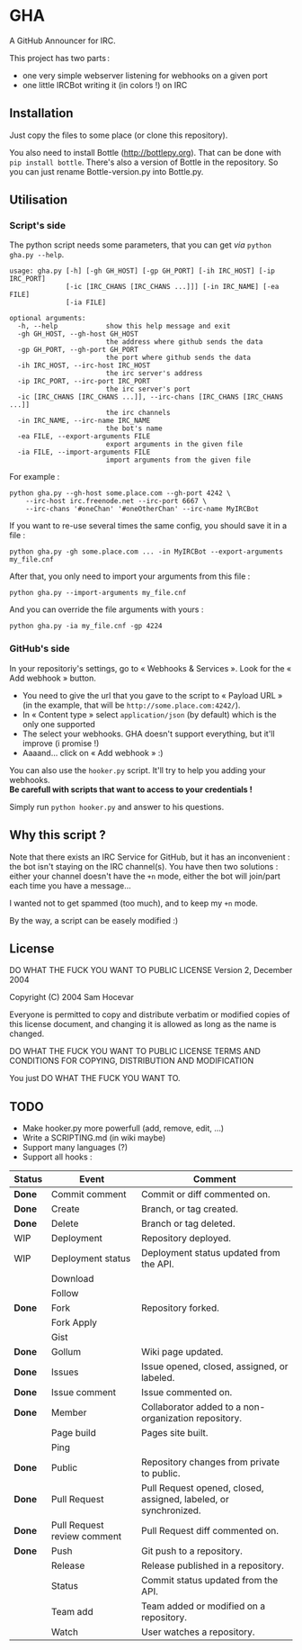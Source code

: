 GHA
===

A GitHub Announcer for IRC.

This project has two parts :

* one very simple webserver listening for webhooks on a given port
* one little IRCBot writing it (in colors !) on IRC


Installation
------------

Just copy the files to some place (or clone this repository).

You also need to install Bottle (http://bottlepy.org).
That can be done with `pip install bottle`.
There's also a version of Bottle in the repository.
So you can just rename Bottle-version.py into Bottle.py.


Utilisation
-----------

### Script's side

The python script needs some parameters, that you can get *via* `python gha.py --help`.

    usage: gha.py [-h] [-gh GH_HOST] [-gp GH_PORT] [-ih IRC_HOST] [-ip IRC_PORT]
                  [-ic [IRC_CHANS [IRC_CHANS ...]]] [-in IRC_NAME] [-ea FILE]
                  [-ia FILE]

    optional arguments:
      -h, --help            show this help message and exit
      -gh GH_HOST, --gh-host GH_HOST
                            the address where github sends the data
      -gp GH_PORT, --gh-port GH_PORT
                            the port where github sends the data
      -ih IRC_HOST, --irc-host IRC_HOST
                            the irc server's address
      -ip IRC_PORT, --irc-port IRC_PORT
                            the irc server's port
      -ic [IRC_CHANS [IRC_CHANS ...]], --irc-chans [IRC_CHANS [IRC_CHANS ...]]
                            the irc channels
      -in IRC_NAME, --irc-name IRC_NAME
                            the bot's name
      -ea FILE, --export-arguments FILE
                            export arguments in the given file
      -ia FILE, --import-arguments FILE
                            import arguments from the given file

For example :

    python gha.py --gh-host some.place.com --gh-port 4242 \
        --irc-host irc.freenode.net --irc-port 6667 \
        --irc-chans '#oneChan' '#oneOtherChan' --irc-name MyIRCBot

If you want to re-use several times the same config, you should save it in a file :

    python gha.py -gh some.place.com ... -in MyIRCBot --export-arguments my_file.cnf

After that, you only need to import your arguments from this file :

    python gha.py --import-arguments my_file.cnf

And you can override the file arguments with yours :

    python gha.py -ia my_file.cnf -gp 4224


### GitHub's side

In your repositoriy's settings, go to « Webhooks & Services ».
Look for the « Add webhook » button.

* You need to give the url that you gave to the script to « Payload URL » (in the example, that will be `http://some.place.com:4242/`).
* In « Content type » select `application/json` (by default) which is the only one supported
* The select your webhooks. GHA doesn't support everything, but it'll improve (i promise !)
* Aaaand… click on « Add webhook » :)

You can also use the `hooker.py` script. It'll try to help you adding your webhooks.  
**Be carefull with scripts that want to access to your credentials !**

Simply run `python hooker.py` and answer to his questions.


Why this script ?
-----------------

Note that there exists an IRC Service for GitHub, but it has an inconvenient : the bot isn't staying on the IRC channel(s). You have then two solutions : either your channel doesn't have the `+n` mode, either the bot will join/part each time you have a message…

I wanted not to get spammed (too much), and to keep my `+n` mode.

By the way, a script can be easely modified :)


License
-------

DO WHAT THE FUCK YOU WANT TO PUBLIC LICENSE Version 2, December 2004

Copyright (C) 2004 Sam Hocevar

Everyone is permitted to copy and distribute verbatim or modified copies of this license document, and changing it is allowed as long as the name is changed.

DO WHAT THE FUCK YOU WANT TO PUBLIC LICENSE TERMS AND CONDITIONS FOR COPYING, DISTRIBUTION AND MODIFICATION

You just DO WHAT THE FUCK YOU WANT TO.


TODO
----

* Make hooker.py more powerfull (add, remove, edit, …)
* Write a SCRIPTING.md (in wiki maybe)
* Support many languages (?)
* Support all hooks :

| Status   | Event                       | Comment                                                          |
|----------|-----------------------------|------------------------------------------------------------------|
| **Done** | Commit comment              | Commit or diff commented on.                                     |
| **Done** | Create                      | Branch, or tag created.                                          |
| **Done** | Delete                      | Branch or tag deleted.                                           |
| WIP      | Deployment                  | Repository deployed.                                             |
| WIP      | Deployment status           | Deployment status updated from the API.                          |
|          | Download                    |                                                                  |
|          | Follow                      |                                                                  |
| **Done** | Fork                        | Repository forked.                                               |
|          | Fork Apply                  |                                                                  |
|          | Gist                        |                                                                  |
| **Done** | Gollum                      | Wiki page updated.                                               |
| **Done** | Issues                      | Issue opened, closed, assigned, or labeled.                      |
| **Done** | Issue comment               | Issue commented on.                                              |
| **Done** | Member                      | Collaborator added to a non-organization repository.             |
|          | Page build                  | Pages site built.                                                |
|          | Ping                        |                                                                  |
| **Done** | Public                      | Repository changes from private to public.                       |
| **Done** | Pull Request                | Pull Request opened, closed, assigned, labeled, or synchronized. |
| **Done** | Pull Request review comment | Pull Request diff commented on.                                  |
| **Done** | Push                        | Git push to a repository.                                        |
|          | Release                     | Release published in a repository.                               |
|          | Status                      | Commit status updated from the API.                              |
|          | Team add                    | Team added or modified on a repository.                          |
|          | Watch                       | User watches a repository.                                       |
